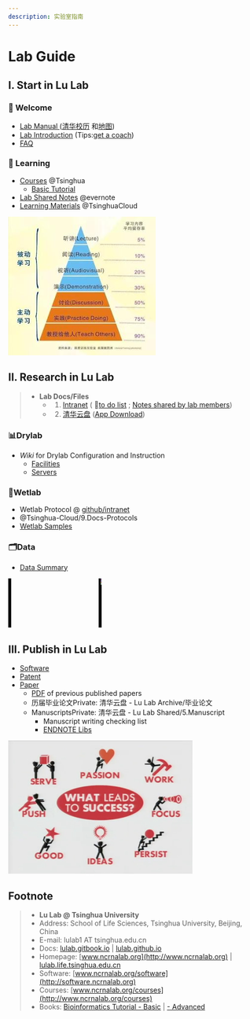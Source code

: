 ```yaml
---
description: 实验室指南
---
```


# Lab Guide

## I. Start in Lu Lab

### 🎉 Welcome <a id="Welcome"></a>

* [Lab Manual ](https://cloud.tsinghua.edu.cn/f/a1a8c0ab37e643ec97ae/) \([清华校历](https://cn.bing.com/search?q=%E6%B8%85%E5%8D%8E%E5%A4%A7%E5%AD%A6+%E6%A0%A1%E5%8E%86&qs=n&form=QBLH&sp=-1&pq=%E6%B8%85%E5%8D%8E%E5%A4%A7%E5%AD%A6+%E6%A0%A1%E5%8E%86&sc=5-7&sk=&cvid=E012CF87B239486DA741BC1E40498B82) 和[地图](https://cn.bing.com/search?q=%E6%B8%85%E5%8D%8E%E5%A4%A7%E5%AD%A6+%E5%9C%B0%E5%9B%BE&go=Search&qs=ds&form=QBRE)\)
* [Lab Introduction](https://cloud.tsinghua.edu.cn/f/c73ace6a5d7547c9ba23/) \(Tips:[get a coach](https://www.ted.com/talks/atul_gawande_want_to_get_great_at_something_get_a_coach)\)
* [FAQ](faq.md)

### 📖 Learning <a id="Learning"></a>

* [Courses](https://www.ncrnalab.org/courses) @Tsinghua
  * [Basic Tutorial](https://lulab2.gitbook.io)
* [Lab Shared Notes](https://www.yinxiang.com/everhub/personal/336255) @evernote
* [Learning Materials](https://cloud.tsinghua.edu.cn/d/21e154bba31143ada2b1/) @TsinghuaCloud

![](.gitbook/assets/learning.jpg)

## II. Research in Lu Lab

> * **Lab Docs/Files** 
>   * 1. [Intranet](https://github.com/lulab/intranet) \( 🚩[to do list](https://github.com/lulab/intranet/blob/master/README.md#intranet-of-lu-lab) ; [Notes shared by lab members](https://github.com/lulab/intranet/projects/1?fullscreen=true)\) 
>   * 2. [清华云盘](https://cloud.tsinghua.edu.cn) \([App Download](https://www.seafile.com/download)\)

### 📊Drylab

* _Wiki_ for Drylab Configuration and Instruction
  * [Facilities](https://github.com/lulab/intranet/wiki/Facilities) 
  * [Servers](https://github.com/lulab/intranet/wiki/Servers) 

### 🧪Wetlab

* Wetlab Protocol @ [github/intranet](https://github.com/lulab/intranet/blob/master/wetlab_protocol)
* @Tsinghua-Cloud/9.Docs-Protocols   
* [Wetlab Samples](https://github.com/lulab/intranet/blob/master/wetlab_samples/README.md) 

### 🗂Data

* [Data Summary](https://github.com/lulab/intranet/blob/master/drylab_data/README.md) 

![](.gitbook/assets/science.gif)

## III. Publish in Lu Lab

* [Software](http://www.ncrnalab.org/software)
* [Patent](https://www.ncrnalab.org/open/#%E7%9B%B8%E5%85%B3%E4%B8%93%E5%88%A9)
* [Paper](https://www.ncrnalab.org/publications/)
  * [PDF](https://cloud.tsinghua.edu.cn/d/46ebd01fd0484f468152/) of previous published papers
  * 历届毕业论文Private: 清华云盘 - Lu Lab Archive/毕业论文
  * ManuscriptsPrivate: 清华云盘 - Lu Lab Shared/5.Manuscript
    * Manuscript writing checking list
    * [ENDNOTE Libs](https://cloud.tsinghua.edu.cn/d/928f3f4a8c8d4ab8b8ad/?p=%2FENDNOTE&mode=list)

![](.gitbook/assets/success.png)

## Footnote

> * **Lu Lab @ Tsinghua University**
> * Address:   School of Life Sciences, Tsinghua University, Beijing, China
> * E-mail:    lulab1 AT tsinghua.edu.cn
> * Docs: [lulab.gitbook.io](http://lulab.gitbook.io)  \|  [lulab.github.io](http://lulab.github.io)
> * Homepage:   [www.ncrnalab.org](http://www.ncrnalab.org)  \|  [lulab.life.tsinghua.edu.cn](http://lulab.life.tsinghua.edu.cn)
> * Software:  [www.ncrnalab.org/software](http://software.ncrnalab.org)
> * Courses:  [www.ncrnalab.org/courses](http://www.ncrnalab.org/courses)
> * Books: [Bioinformatics Tutorial - Basic](https://lulab2.gitbook.io)  \|  [- Advanced](https://lulab1.gitbook.io)



